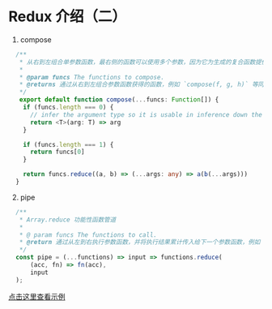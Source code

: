 # Redux 介绍（二）

1. compose

```typescript
  /**
   * 从右到左组合单参数函数，最右侧的函数可以使用多个参数，因为它为生成的复合函数提供了签名。
   * 
   * @param funcs The functions to compose.
   * @returns 通过从右到左组合参数函数获得的函数，例如 `compose(f, g, h)` 等同于 `(...args) => f(g(h(...args)))`。
   */
   export default function compose(...funcs: Function[]) {
    if (funcs.length === 0) {
      // infer the argument type so it is usable in inference down the line
      return <T>(arg: T) => arg
    }

    if (funcs.length === 1) {
      return funcs[0]
    }

    return funcs.reduce((a, b) => (...args: any) => a(b(...args)))
  }
```

2. pipe

```typescript
  /**
   * Array.reduce 功能性函数管道
   * 
   * @ param funcs The functions to call.
   * @return 通过从左到右执行参数函数，并将执行结果累计传入给下一个参数函数，例如 `pipe(f, g, h)` 等同于 `(...args) => h(g(f(...args))`。
   */
  const pipe = (...functions) => input => functions.reduce(
      (acc, fn) => fn(acc),
      input
  );
```
[点击这里查看示例](https://codesandbox.io/s/function-composition-enabling-pipe-u06ip)
